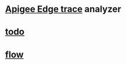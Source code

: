 # [Apigee Edge trace](https://docs.apigee.com/api-platform/debug/using-trace-tool-0)  analyzer

# [todo](./todo.md)

# [flow](./flow.md)
